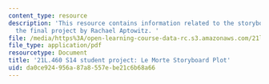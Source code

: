 ```yaml
---
content_type: resource
description: 'This resource contains information related to the storyboard plot for
  the final project by Rachael Aptowitz. '
file: /media/https%3A/open-learning-course-data-rc.s3.amazonaws.com/21l-460-medieval-literature-legends-of-arthur-fall-2013/da0ce924956a87a8557ebe21c6b68a66_MIT21L_460F13_Strybrd_Plot.pdf
file_type: application/pdf
resourcetype: Document
title: '21L.460 S14 student project: Le Morte Storyboard Plot'
uid: da0ce924-956a-87a8-557e-be21c6b68a66
---
```

